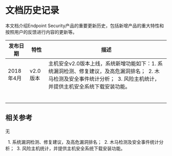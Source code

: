 # 文档历史记录

本文档介绍Endpoint Security产品的重要更新历史，包括新增产品的重大特性和按照用户的反馈进行内容的更新等。

|发布日期|特性|描述|
|-|-|-|
|2018年4月|v2.0版本|主机安全v2.0版本上线，系统新增功能如下：1. 系统漏洞检测、修复建议，及高危漏洞排名；  2. 木马检测及安全事件统计分析；  3. 风险主机统计，并提供主机安全系统下载安装功能。|
||||
||||
||||
||||
|||  |
||||


## 相关参考

无

  1. 系统漏洞检测、修复建议，及高危漏洞排名；  2. 木马检测及安全事件统计分析；  3. 风险主机统计，并提供主机安全系统下载安装功能。  